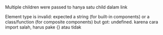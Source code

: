 Multiple children were passed to <Link> 
hanya satu child dalam link

Element type is invalid: expected a string (for built-in components) or a class/function (for composite components) but got: undefined.
karena cara import salah, harus pake {} atau tidak


